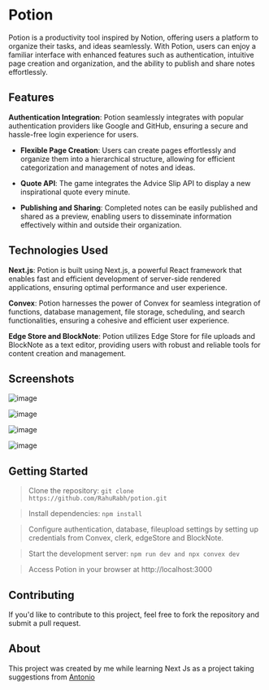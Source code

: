 # Potion

Potion is a productivity tool inspired by Notion, offering users a platform to organize their tasks, and ideas seamlessly. With Potion, users can enjoy a familiar interface with enhanced features such as authentication, intuitive page creation and organization, and the ability to publish and share notes effortlessly.

## Features

**Authentication Integration**: Potion seamlessly integrates with popular authentication providers like Google and GitHub, ensuring a secure and hassle-free login experience for users.

- **Flexible Page Creation**: Users can create pages effortlessly and organize them into a hierarchical structure, allowing for efficient categorization and management of notes and ideas.

- **Quote API**: The game integrates the Advice Slip API to display a new inspirational quote every minute.

- **Publishing and Sharing**: Completed notes can be easily published and shared as a preview, enabling users to disseminate information effectively within and outside their organization.


## Technologies Used

**Next.js**: Potion is built using Next.js, a powerful React framework that enables fast and efficient development of server-side rendered applications, ensuring optimal performance and user experience.

**Convex**: Potion harnesses the power of Convex for seamless integration of functions, database management, file storage, scheduling, and search functionalities, ensuring a cohesive and efficient user experience.

**Edge Store and BlockNote**:  Potion utilizes Edge Store for file uploads and BlockNote as a text editor, providing users with robust and reliable tools for content creation and management.


## Screenshots

![image](https://github.com/RahuRabh/Potion/assets/63224718/b4a0b1c2-81b6-42e2-bee4-9ec780af54d6)

![image](https://github.com/RahuRabh/Potion/assets/63224718/b80c9d95-dae9-48eb-a06b-96e96ce6b3c8)

![image](https://github.com/RahuRabh/Potion/assets/63224718/50711803-0e3e-48c5-8478-b467a2cdc6a2)

![image](https://github.com/RahuRabh/Potion/assets/63224718/fdb8a30e-beac-4077-9897-5bd8b6ed7591)


## Getting Started

> Clone the repository: `git clone https://github.com/RahuRabh/potion.git`

> Install dependencies: `npm install`

> Configure authentication, database, fileupload settings by setting up credentials from Convex, clerk, edgeStore and BlockNote.

> Start the development server: `npm run dev and npx convex dev`

> Access Potion in your browser at http://localhost:3000


## Contributing

If you'd like to contribute to this project, feel free to fork the repository and submit a pull request.

## About

This project was created by me while learning Next Js as a project taking suggestions from [Antonio](https://www.youtube.com/@codewithantonio)
